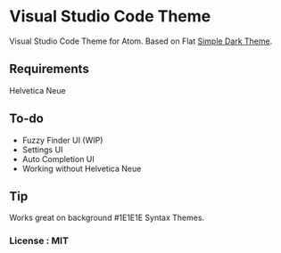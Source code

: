 # Visual Studio Code Theme

Visual Studio Code Theme for Atom. Based on Flat [Simple Dark Theme](https://github.com/lohek/flat-simple-dark-ui).

## Requirements
Helvetica Neue

## To-do
- Fuzzy Finder UI (WIP)
- Settings UI
- Auto Completion UI
- Working without Helvetica Neue

## Tip
Works great on background #1E1E1E Syntax Themes.

### License : MIT
